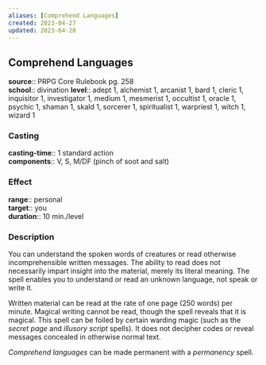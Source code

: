 ```yaml
---
aliases: [Comprehend Languages]
created: 2023-04-27
updated: 2023-04-28
---
```


## Comprehend Languages

**source**:: PRPG Core Rulebook pg. 258  
**school**:: divination
**level**:: adept 1, alchemist 1, arcanist 1, bard 1, cleric 1, inquisitor 1, investigator 1, medium 1, mesmerist 1, occultist 1, oracle 1, psychic 1, shaman 1, skald 1, sorcerer 1, spiritualist 1, warpriest 1, witch 1, wizard 1

### Casting

**casting-time**:: 1 standard action  
**components**:: V, S, M/DF (pinch of soot and salt)

### Effect

**range**:: personal  
**target**:: you  
**duration**:: 10 min./level

### Description

You can understand the spoken words of creatures or read otherwise incomprehensible written messages. The ability to read does not necessarily impart insight into the material, merely its literal meaning. The spell enables you to understand or read an unknown language, not speak or write it.  
  
Written material can be read at the rate of one page (250 words) per minute. Magical writing cannot be read, though the spell reveals that it is magical. This spell can be foiled by certain warding magic (such as the *secret page* and *illusory script* spells). It does not decipher codes or reveal messages concealed in otherwise normal text.  
  
*Comprehend languages* can be made permanent with a *permanency* spell.
